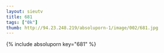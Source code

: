 ```yaml
--- 
layout: sieutv
title: 681
tags: ["0k"]
thumb: http://94.23.248.219/absoluporn-1/image/002/681.jpg
---
```

{% include absoluporn key="681" %} 
